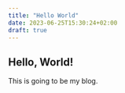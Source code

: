 ```yaml
---
title: "Hello World"
date: 2023-06-25T15:30:24+02:00
draft: true
---
```


## Hello, World!

This is going to be my blog.